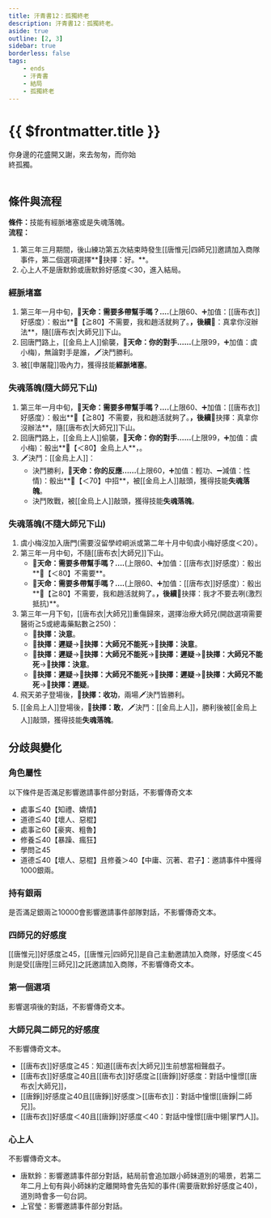 ```yaml
---
title: 汗青書12：孤獨終老
description: 汗青書12：孤獨終老。
aside: true
outline: [2, 3]
sidebar: true
borderless: false
tags:
    - ends
    - 汗青書
    - 結局
    - 孤獨終老
---
```


# {{ $frontmatter.title }}

<EndBackground no=12 title="孤獨終老">
你身邊的花盛開又謝，來去匆匆，而你始<br>
終孤獨。<br>
<br>
<!-- 此處因排版, 放入部分空行, 無理由請勿移除 -->
</EndBackground>

## 條件與流程

<strong>條件：</strong>技能有經脈堵塞或是失魂落魄。<br>
**流程：**<br>
1. 第三年三月期間，後山練功第五次結束時發生[[唐惟元|四師兄]]邀請加入商隊事件，第二個選項選擇**📖抉擇：好。**。
2. 心上人不是<Girl0Icon>唐默鈴</Girl0Icon>或<Girl0Icon>唐默鈴</Girl0Icon>好感度＜30，進入結局。

### 經脈堵塞
1. 第三年一月中旬，**🎲天命：需要多帶幫手嗎？....**(上限60、➕加值：[[唐布衣]]好感度）：骰出**🧾【≧80】不需要，我和趙活就夠了。**，後續**📖：真拿你沒辦法**，隨[[唐布衣|大師兄]]下山。
2. 回唐門路上，[[金烏上人]]偷襲，**🎲天命：你的對手......**(上限99，➕加值：<Girl3Icon>虞小梅</Girl3Icon>)，無論對手是誰，🗡️決鬥勝利。
3. 被[[申屠龍]]吸內力，獲得技能**經脈堵塞**。

### 失魂落魄(隨大師兄下山)
1. 第三年一月中旬，**🎲天命：需要多帶幫手嗎？....**(上限60、➕加值：[[唐布衣]]好感度）：骰出**🧾【≧80】不需要，我和趙活就夠了。**，後續**📖抉擇：真拿你沒辦法**，隨[[唐布衣|大師兄]]下山。
2. 回唐門路上，[[金烏上人]]偷襲，**🎲天命：你的對手......**(上限99，➕加值：<Girl3Icon>虞小梅</Girl3Icon>)：骰出**🧾【＜80】金烏上人**，。
3. 🗡️決鬥：[[金烏上人]]：
   + 決鬥勝利，**🎲天命：你的反應......**(上限60，➕加值：輕功、➖減值：性情)：骰出**🧾【＜70】中招**，被[[金烏上人]]敲頭，獲得技能**失魂落魄**。
   + 決鬥敗戰，被[[金烏上人]]敲頭，獲得技能**失魂落魄**。

### 失魂落魄(不隨大師兄下山)
1. <Girl3Icon>虞小梅</Girl3Icon>沒加入唐門(需要沒留學崆峒派或第二年十月中旬<Girl3Icon>虞小梅</Girl3Icon>好感度＜20）。
2. 第三年一月中旬，不隨[[唐布衣|大師兄]]下山。
   + 🎲**天命：需要多帶幫手嗎？....**(上限60、➕加值：[[唐布衣]]好感度）：骰出**🧾【＜80】不需要**。
   + 🎲**天命：需要多帶幫手嗎？....**(上限60、➕加值：[[唐布衣]]好感度）：骰出**🧾【≧80】不需要，我和趙活就夠了。**，後續**📖抉擇：我才不要去咧(激烈抵抗)**。
3. 第三年一月下旬，[[唐布衣|大師兄]]重傷歸來，選擇治療大師兄(開啟選項需要醫術≧5或總毒藥點數≧250)：
   + **📖抉擇：決意**。
   + **📖抉擇：遲疑**→**📖抉擇：大師兄不能死**→**📖抉擇：決意**。
   + **📖抉擇：遲疑**→**📖抉擇：大師兄不能死**→**📖抉擇：遲疑**→**📖抉擇：大師兄不能死**→**📖抉擇：決意**。
   + **📖抉擇：遲疑**→**📖抉擇：大師兄不能死**→**📖抉擇：遲疑**→**📖抉擇：大師兄不能死**→**📖抉擇：遲疑**。
4. 飛天弟子登場後，**📖抉擇：收功**，兩場🗡️決鬥皆勝利。
5. [[金烏上人]]登場後，**📖抉擇：敢**，🗡️決鬥：[[金烏上人]]，勝利後被[[金烏上人]]敲頭，獲得技能**失魂落魄**。

## 分歧與變化

### 角色屬性
以下條件是否滿足影響邀請事件部分對話，不影響傳奇文本
+ 處事≦40【知禮、嬌情】
+ 道德≦40【壞人、惡棍】
+ 處事≧60【豪爽、粗魯】
+ 修養≦40【暴躁、瘋狂】
+ 學問≧45
+ 道德≦40【壞人、惡棍】且修養＞40【中庸、沉著、君子】：邀請事件中獲得1000銀兩。


### 持有銀兩
是否滿足銀兩≧10000會影響邀請事件部隊對話，不影響傳奇文本。

### 四師兄的好感度
[[唐惟元]]好感度≧45，[[唐惟元|四師兄]]是自己主動邀請加入商隊，好感度＜45則是受[[唐陞|三師兄]]之託邀請加入商隊，不影響傳奇文本。

### 第一個選項
影響選項後的對話，不影響傳奇文本。

### 大師兄與二師兄的好感度
不影響傳奇文本。
+ [[唐布衣]]好感度≧45：知道[[唐布衣|大師兄]]生前想當相聲戲子。
+ [[唐布衣]]好感度≧40且[[唐布衣]]好感度≧[[唐錚]]好感度：對話中憧憬[[唐布衣|大師兄]]，
+ [[唐錚]]好感度≧40且[[唐錚]]好感度＞[[唐布衣]]：對話中憧憬[[唐錚|二師兄]]。
+ [[唐布衣]]好感度＜40且[[唐錚]]好感度＜40：對話中憧憬[[唐中翎|掌門人]]。

### 心上人
不影響傳奇文本。
+ <Girl0Icon>唐默鈴</Girl0Icon>：影響邀請事件部分對話，結局前會追加跟<Girl0Icon>小師妹</Girl0Icon>道別的場景，若第二年二月上旬有與<Girl0Icon>小師妹</Girl0Icon>約定離開時會先告知的事件(需要<Girl0Icon>唐默鈴</Girl0Icon>好感度≧40)，道別時會多一句台詞。
+ <Girl4Icon>上官瑩</Girl4Icon>：影響邀請事件部分對話。
